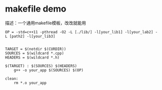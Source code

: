 # makefile demo

描述：一个通用makefile模板，改改就能用

```
OP = -std=c++11 -pthread -O2 -L [./lib/] -l[your_lib1] -l[your_lab2] -L [path2] -l[your_lib3]


TARGET = $(notdir $(CURDIR))
SOURCES = $(wildcard *.cpp)
HEADERS = $(wildcard *.h)

$(TARGET) : $(SOURCES) $(HEADERS)
	g++ -o your_app $(SOURCES) $(OP) 

clean:
	rm *.o your_app
```

